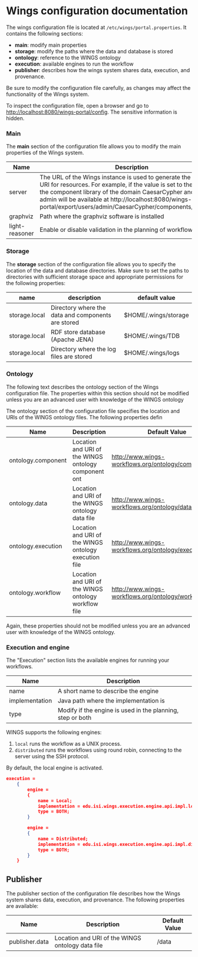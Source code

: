 # Wings configuration documentation

The wings configuration file is located at `/etc/wings/portal.properties`. It contains the following sections:

- **main**: modify main properties
- **storage**: modify the paths where the data and database is stored
- **ontology**: reference to the WINGS ontology
- **execution**: available engines to run the workflow
- **publisher**: describes how the wings system shares data, execution, and provenance.

Be sure to modify the configuration file carefully, as changes may affect the functionality of the Wings system.

To inspect the configuration file, open a browser and go to [http://localhost:8080/wings-portal/config](http://localhost:8080/wings-portal/config). The sensitive information is hidden.

### Main

The **main** section of the configuration file allows you to modify the main properties of the Wings system.

| Name           | Description                                                                                                                                                                                                                                                                                                          | Default                                                      |
| -------------- | -------------------------------------------------------------------------------------------------------------------------------------------------------------------------------------------------------------------------------------------------------------------------------------------------------------------- | ------------------------------------------------------------ |
| server         | The URL of the Wings instance is used to generate the accessible URI for resources. For example, if the value is set to the default, the component library of the domain CaesarCypher and user admin will be available at http://localhost:8080/wings-portal/export/users/admin/CaesarCypher/components/library.owl. | Obtained by HTTP request. For example, http://localhost:8080 |
| graphviz       | Path where the graphviz software is installed                                                                                                                                                                                                                                                                        | /usr/bin/dot                                                 |
| light-reasoner | Enable or disable validation in the planning of workflow                                                                                                                                                                                                                                                             | false                                                        |

### Storage

The **storage** section of the configuration file allows you to specify the location of the data and database directories. Make sure to set the paths to directories with sufficient storage space and appropriate permissions for the following properties:

| name          | description                                        | default value        |
| ------------- | -------------------------------------------------- | -------------------- |
| storage.local | Directory where the data and components are stored | $HOME/.wings/storage |
| storage.local | RDF store database (Apache JENA)                   | $HOME/.wings/TDB     |
| storage.local | Directory where the log files are stored           | $HOME/.wings/logs    |

### Ontology

The following text describes the ontology section of the Wings configuration file. The properties within this section should not be modified unless you are an advanced user with knowledge of the WINGS ontology

The ontology section of the configuration file specifies the location and URIs of the WINGS ontology files. The following properties defin

| Name               | Description                                           | Default Value                                         |
| ------------------ | ----------------------------------------------------- | ----------------------------------------------------- |
| ontology.component | Location and URI of the WINGS ontology component ont  | http://www.wings-workflows.org/ontology/component.owl |
| ontology.data      | Location and URI of the WINGS ontology data file      | http://www.wings-workflows.org/ontology/data.owl      |
| ontology.execution | Location and URI of the WINGS ontology execution file | http://www.wings-workflows.org/ontology/execution.owl |
| ontology.workflow  | Location and URI of the WINGS ontology workflow file  | http://www.wings-workflows.org/ontology/workflow.owl  |

Again, these properties should not be modified unless you are an advanced user with knowledge of the WINGS ontology.

### Execution and engine

The "Execution" section lists the available engines for running your workflows.

| Name           | Description                                                |
| -------------- | ---------------------------------------------------------- |
| name           | A short name to describe the engine                        |
| implementation | Java path where the implementation is                      |
| type           | Modify if the engine is used in the planning, step or both |

WINGS supports the following engines:

1. `local` runs the workflow as a UNIX process.
2. `distributed` runs the workflows using round robin, connecting to the server using the SSH protocol.

By default, the local engine is activated.

```json
execution =
    {
        engine =
        {
            name = Local;
            implementation = edu.isi.wings.execution.engine.api.impl.local.LocalExecutionEngine;
            type = BOTH;
        }

        engine =
        {
            name = Distributed;
            implementation = edu.isi.wings.execution.engine.api.impl.distributed.DistributedExecutionEngine;
            type = BOTH;
        }
    }
```

## Publisher

The publisher section of the configuration file describes how the Wings system shares data, execution, and provenance. The following properties are available:

| Name           | Description                                      | Default Value |
| -------------- | ------------------------------------------------ | ------------- |
| publisher.data | Location and URI of the WINGS ontology data file | /data         |
